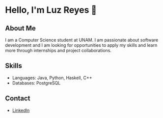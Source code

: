 
# Hello, I'm Luz Reyes 👋

## About Me
I am a Computer Science student at UNAM. I am passionate about software development and I am looking for opportunities to apply my skills and learn more through internships and project collaborations.

## Skills
- Languages: Java, Python, Haskell, C++
- Databases: PostgreSQL


## Contact
- [LinkedIn](www.linkedin.com/in/luz-maría-reyes-ramos-4a89a0311)
  

<!---
Light-MR/Light-MR is a ✨ special ✨ repository because its `README.md` (this file) appears on your GitHub profile.
You can click the Preview link to take a look at your changes.
--->
